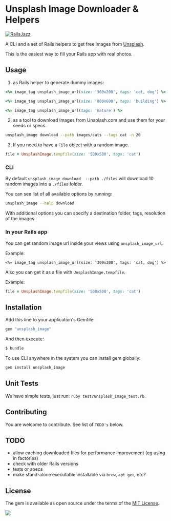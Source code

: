 # Unsplash Image Downloader & Helpers

[![RailsJazz](https://github.com/igorkasyanchuk/rails_time_travel/blob/main/docs/my_other.svg?raw=true)](https://www.railsjazz.com)

A CLI and a set of Rails helpers to get free images from [Unsplash](https://unsplash.com/).

This is the easiest way to fill your Rails app with real photos.

## Usage

1. as Rails helper to generate dummy images:
```ruby
<%= image_tag unsplash_image_url(size: '300x200', tags: 'cat, dog') %>

<%= image_tag unsplash_image_url(size: '800x600', tags: 'building') %>

<%= image_tag unsplash_image_url(tags: 'nature') %>
```

2. as a tool to download images from Unsplash.com and use them for your seeds or specs.

```bash
unsplash_image download --path images/cats --tags cat -n 20
```

3. If you need to have a `File` object with a random image.

```ruby
file = UnsplashImage.tempfile(size: '500x500', tags: 'cat')
```

### CLI

By default `unsplash_image download  --path ./files` will download 10 random images into a `./files` folder.

You can see list of all available options by running:


```bash
unsplash_image --help download
```

With additional options you can specify a destination folder, tags, resolution of the images.


### In your Rails app

You can get random image url inside your views using `unsplash_image_url`.

Example:
```erb
<%= image_tag unsplash_image_url(size: '300x200', tags: 'cat, dog') %>
```

Also you can get it as a file with `UnsplashImage.tempfile`.

Example:
```ruby
file = UnsplashImage.tempfile(size: '500x500', tags: 'cat')
```

## Installation

Add this line to your application's Gemfile:

```ruby
gem "unsplash_image"
```

And then execute:
```bash
$ bundle
```

To use CLI anywhere in the system you can install gem globally:

```bash
gem install unsplash_image
```

## Unit Tests

We have simple tests, just run: `ruby test/unsplash_image_test.rb`.

## Contributing

You are welcome to contribute. See list of `TODO's` below.

## TODO

- allow caching downloaded files for performance improvement (eg using in factories)
- check with older Rails versions
- tests or specs
- make stand-alone executable installable via `brew`, `apt get`, etc?

## License

The gem is available as open source under the terms of the [MIT License](https://opensource.org/licenses/MIT).

[<img src="https://github.com/igorkasyanchuk/rails_time_travel/blob/main/docs/more_gems.png?raw=true"
/>](https://www.railsjazz.com/?utm_source=github&utm_medium=bottom&utm_campaign=unsplash_image)
